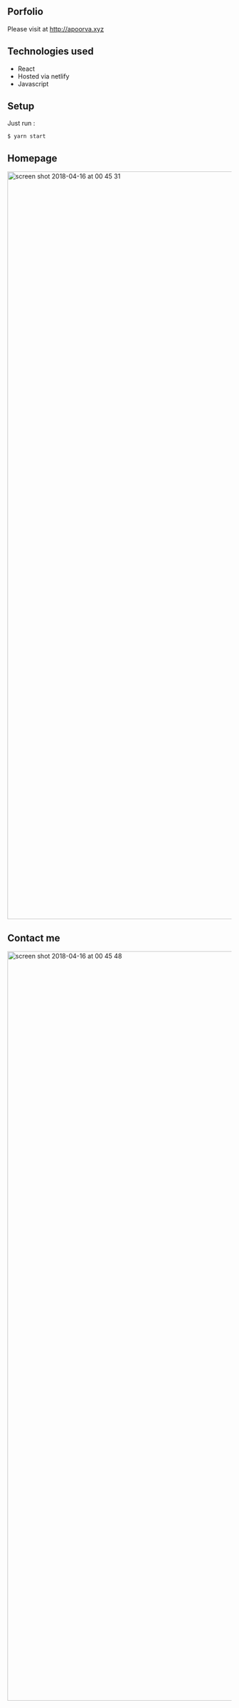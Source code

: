 ## Porfolio

Please visit at http://apoorva.xyz  

## Technologies used

- React
- Hosted via netlify
- Javascript 

## Setup

Just run :
```
$ yarn start

```
## Homepage

<img width="1676" alt="screen shot 2018-04-16 at 00 45 31" src="https://user-images.githubusercontent.com/13749603/38784817-8e1facde-410f-11e8-82f2-c4fc912a8d27.png">




## Contact me

<img width="1680" alt="screen shot 2018-04-16 at 00 45 48" src="https://user-images.githubusercontent.com/13749603/38784818-926b6d14-410f-11e8-8c41-7b20606f873f.png">



